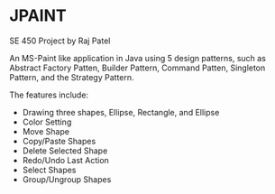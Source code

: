 # JPAINT

SE 450 Project by Raj Patel

An MS-Paint like application in Java using 5 design patterns, such as Abstract Factory Patten, Builder Pattern, Command Patten, Singleton Pattern, and the Strategy Pattern.

The features include:
* Drawing three shapes, Ellipse, Rectangle, and Ellipse
* Color Setting
* Move Shape 
* Copy/Paste Shapes
* Delete Selected Shape
* Redo/Undo Last Action
* Select Shapes
* Group/Ungroup Shapes
